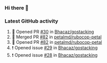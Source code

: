 ### Hi there 👋


### Latest GitHub activity
<!--START_SECTION:activity-->
1. 💪 Opened PR [#30](https://github.com/Bhacaz/gostacking/pull/30) in [Bhacaz/gostacking](https://github.com/Bhacaz/gostacking)
2. 🎉 Merged PR [#82](https://github.com/petalmd/rubocop-petal/pull/82) in [petalmd/rubocop-petal](https://github.com/petalmd/rubocop-petal)
3. 💪 Opened PR [#82](https://github.com/petalmd/rubocop-petal/pull/82) in [petalmd/rubocop-petal](https://github.com/petalmd/rubocop-petal)
4. ❗ Opened issue [#29](https://github.com/Bhacaz/gostacking/issues/29) in [Bhacaz/gostacking](https://github.com/Bhacaz/gostacking)
5. ❗ Opened issue [#28](https://github.com/Bhacaz/gostacking/issues/28) in [Bhacaz/gostacking](https://github.com/Bhacaz/gostacking)
<!--END_SECTION:activity-->

<!--
**Bhacaz/bhacaz** is a ✨ _special_ ✨ repository because its `README.md` (this file) appears on your GitHub profile.

Here are some ideas to get you started:

- 🔭 I’m currently working on ...
- 🌱 I’m currently learning ...
- 👯 I’m looking to collaborate on ...
- 🤔 I’m looking for help with ...
- 💬 Ask me about ...
- 📫 How to reach me: ...
- 😄 Pronouns: ...
- ⚡ Fun fact: ...
-->
